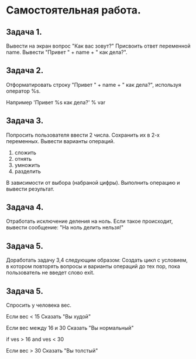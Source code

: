 # Самостоятельная работа.

## Задача 1. 

Вывести на экран вопрос "Как вас зовут?"
Присвоить ответ переменной name.
Вывести "Привет " + name + " как дела?".

## Задача 2.

Отформатировать строку "Привет " + name + " как дела?", используя оператор %s.

Например 'Привет %s как дела?' % var

## Задача 3.

Попросить пользователя ввести 2 числа.
Сохранить их в 2-х переменных.
Вывести варианты операций.

1. сложить
2. отнять
3. умножить
4. разделить

В зависимости от выбора (набраной цифры). Выполнить операцию и вывести результат.

## Задача 4.

Отработать исключение деления на ноль.
Если такое происходит, вывести сообщение: "На ноль делить нельзя!"

## Задача 5.

Доработать задачу 3,4 следующим образом:
Создать цикл c условием, в котором повторять вопросы и варианты операций до тех пор, пока пользователь не введет слово exit.

## Задача 5.

Спросить у человека вес.

Если вес < 15 Сказать "Вы худой"

Если вес между 16 и 30 Сказать "Вы нормальный"

if ves > 16 and ves < 30

Если вес > 30 Сказать "Вы толстый"






